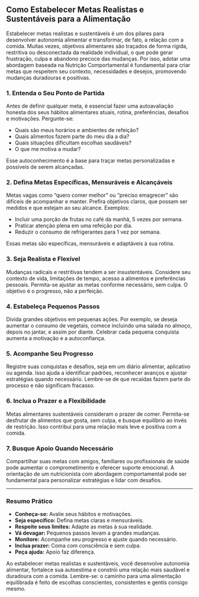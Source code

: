 
## Como Estabelecer Metas Realistas e Sustentáveis para a Alimentação

Estabelecer metas realistas e sustentáveis é um dos pilares para desenvolver autonomia alimentar e transformar, de fato, a relação com a comida. Muitas vezes, objetivos alimentares são traçados de forma rígida, restritiva ou desconectada da realidade individual, o que pode gerar frustração, culpa e abandono precoce das mudanças. Por isso, adotar uma abordagem baseada na Nutrição Comportamental é fundamental para criar metas que respeitem seu contexto, necessidades e desejos, promovendo mudanças duradouras e positivas.

### 1. **Entenda o Seu Ponto de Partida**

Antes de definir qualquer meta, é essencial fazer uma autoavaliação honesta dos seus hábitos alimentares atuais, rotina, preferências, desafios e motivações. Pergunte-se:

- Quais são meus horários e ambientes de refeição?
- Quais alimentos fazem parte do meu dia a dia?
- Quais situações dificultam escolhas saudáveis?
- O que me motiva a mudar?

Esse autoconhecimento é a base para traçar metas personalizadas e possíveis de serem alcançadas.

### 2. **Defina Metas Específicas, Mensuráveis e Alcançáveis**

Metas vagas como “quero comer melhor” ou “preciso emagrecer” são difíceis de acompanhar e manter. Prefira objetivos claros, que possam ser medidos e que estejam ao seu alcance. Exemplos:

- Incluir uma porção de frutas no café da manhã, 5 vezes por semana.
- Praticar atenção plena em uma refeição por dia.
- Reduzir o consumo de refrigerantes para 1 vez por semana.

Essas metas são específicas, mensuráveis e adaptáveis à sua rotina.

### 3. **Seja Realista e Flexível**

Mudanças radicais e restritivas tendem a ser insustentáveis. Considere seu contexto de vida, limitações de tempo, acesso a alimentos e preferências pessoais. Permita-se ajustar as metas conforme necessário, sem culpa. O objetivo é o progresso, não a perfeição.

### 4. **Estabeleça Pequenos Passos**

Divida grandes objetivos em pequenas ações. Por exemplo, se deseja aumentar o consumo de vegetais, comece incluindo uma salada no almoço, depois no jantar, e assim por diante. Celebrar cada pequena conquista aumenta a motivação e a autoconfiança.

### 5. **Acompanhe Seu Progresso**

Registre suas conquistas e desafios, seja em um diário alimentar, aplicativo ou agenda. Isso ajuda a identificar padrões, reconhecer avanços e ajustar estratégias quando necessário. Lembre-se de que recaídas fazem parte do processo e não significam fracasso.

### 6. **Inclua o Prazer e a Flexibilidade**

Metas alimentares sustentáveis consideram o prazer de comer. Permita-se desfrutar de alimentos que gosta, sem culpa, e busque equilíbrio ao invés de restrição. Isso contribui para uma relação mais leve e positiva com a comida.

### 7. **Busque Apoio Quando Necessário**

Compartilhar suas metas com amigos, familiares ou profissionais de saúde pode aumentar o comprometimento e oferecer suporte emocional. A orientação de um nutricionista com abordagem comportamental pode ser fundamental para personalizar estratégias e lidar com desafios.

___

### **Resumo Prático**

- **Conheça-se:** Avalie seus hábitos e motivações.
- **Seja específico:** Defina metas claras e mensuráveis.
- **Respeite seus limites:** Adapte as metas à sua realidade.
- **Vá devagar:** Pequenos passos levam a grandes mudanças.
- **Monitore:** Acompanhe seu progresso e ajuste quando necessário.
- **Inclua prazer:** Coma com consciência e sem culpa.
- **Peça ajuda:** Apoio faz diferença.

Ao estabelecer metas realistas e sustentáveis, você desenvolve autonomia alimentar, fortalece sua autoestima e constrói uma relação mais saudável e duradoura com a comida. Lembre-se: o caminho para uma alimentação equilibrada é feito de escolhas conscientes, consistentes e gentis consigo mesmo.
```
